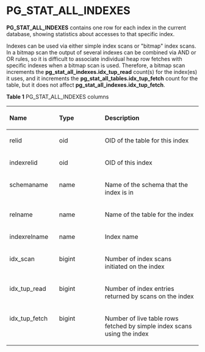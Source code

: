 # PG\_STAT\_ALL\_INDEXES<a name="EN-US_TOPIC_0289900643"></a>

**PG\_STAT\_ALL\_INDEXES**  contains one row for each index in the current database, showing statistics about accesses to that specific index. 

Indexes can be used via either simple index scans or "bitmap" index scans. In a bitmap scan the output of several indexes can be combined via AND or OR rules, so it is difficult to associate individual heap row fetches with specific indexes when a bitmap scan is used. Therefore, a bitmap scan increments the  **pg\_stat\_all\_indexes.idx\_tup\_read**  count\(s\) for the index\(es\) it uses, and it increments the  **pg\_stat\_all\_tables.idx\_tup\_fetch**  count for the table, but it does not affect  **pg\_stat\_all\_indexes.idx\_tup\_fetch**.

**Table  1**  PG\_STAT\_ALL\_INDEXES columns

<a name="en-us_topic_0283136939_en-us_topic_0237122441_en-us_topic_0059777984_tccb93092532a4e6ea2ce163e348d41ff"></a>
<table><thead align="left"><tr id="en-us_topic_0283136939_en-us_topic_0237122441_en-us_topic_0059777984_r86138b258a054a1a8928785d1450d10a"><th class="cellrowborder" valign="top" width="25.85%" id="mcps1.2.4.1.1"><p id="en-us_topic_0283136939_en-us_topic_0237122441_en-us_topic_0059777984_a049f97d54e454d7791ee730b01526699"><a name="en-us_topic_0283136939_en-us_topic_0237122441_en-us_topic_0059777984_a049f97d54e454d7791ee730b01526699"></a><a name="en-us_topic_0283136939_en-us_topic_0237122441_en-us_topic_0059777984_a049f97d54e454d7791ee730b01526699"></a>Name</p>
</th>
<th class="cellrowborder" valign="top" width="23.78%" id="mcps1.2.4.1.2"><p id="en-us_topic_0283136939_en-us_topic_0237122441_en-us_topic_0059777984_a0a8b839e03894b258ca8b582b40c0482"><a name="en-us_topic_0283136939_en-us_topic_0237122441_en-us_topic_0059777984_a0a8b839e03894b258ca8b582b40c0482"></a><a name="en-us_topic_0283136939_en-us_topic_0237122441_en-us_topic_0059777984_a0a8b839e03894b258ca8b582b40c0482"></a>Type</p>
</th>
<th class="cellrowborder" valign="top" width="50.370000000000005%" id="mcps1.2.4.1.3"><p id="en-us_topic_0283136939_en-us_topic_0237122441_en-us_topic_0059777984_abc8edb6bd23d48a7954edbf6c9ea9b44"><a name="en-us_topic_0283136939_en-us_topic_0237122441_en-us_topic_0059777984_abc8edb6bd23d48a7954edbf6c9ea9b44"></a><a name="en-us_topic_0283136939_en-us_topic_0237122441_en-us_topic_0059777984_abc8edb6bd23d48a7954edbf6c9ea9b44"></a>Description</p>
</th>
</tr>
</thead>
<tbody><tr id="en-us_topic_0283136939_en-us_topic_0237122441_en-us_topic_0059777984_r31f8d177fcff4715bb2de0eabe92a1d1"><td class="cellrowborder" valign="top" width="25.85%" headers="mcps1.2.4.1.1 "><p id="en-us_topic_0283136939_en-us_topic_0237122441_en-us_topic_0059777984_adf5075e6c8a0421f8b27ae3e48b1677e"><a name="en-us_topic_0283136939_en-us_topic_0237122441_en-us_topic_0059777984_adf5075e6c8a0421f8b27ae3e48b1677e"></a><a name="en-us_topic_0283136939_en-us_topic_0237122441_en-us_topic_0059777984_adf5075e6c8a0421f8b27ae3e48b1677e"></a>relid</p>
</td>
<td class="cellrowborder" valign="top" width="23.78%" headers="mcps1.2.4.1.2 "><p id="en-us_topic_0283136939_en-us_topic_0237122441_en-us_topic_0059777984_a30d3c7b2dbf6405a977a90aed14fdaae"><a name="en-us_topic_0283136939_en-us_topic_0237122441_en-us_topic_0059777984_a30d3c7b2dbf6405a977a90aed14fdaae"></a><a name="en-us_topic_0283136939_en-us_topic_0237122441_en-us_topic_0059777984_a30d3c7b2dbf6405a977a90aed14fdaae"></a>oid</p>
</td>
<td class="cellrowborder" valign="top" width="50.370000000000005%" headers="mcps1.2.4.1.3 "><p id="en-us_topic_0283136939_en-us_topic_0237122441_en-us_topic_0059777984_a3338ba389ec149e2b1bc0aa05c8bb957"><a name="en-us_topic_0283136939_en-us_topic_0237122441_en-us_topic_0059777984_a3338ba389ec149e2b1bc0aa05c8bb957"></a><a name="en-us_topic_0283136939_en-us_topic_0237122441_en-us_topic_0059777984_a3338ba389ec149e2b1bc0aa05c8bb957"></a>OID of the table for this index</p>
</td>
</tr>
<tr id="en-us_topic_0283136939_en-us_topic_0237122441_en-us_topic_0059777984_r8e4ec91ae8044fa0b590802879cc8f77"><td class="cellrowborder" valign="top" width="25.85%" headers="mcps1.2.4.1.1 "><p id="en-us_topic_0283136939_en-us_topic_0237122441_en-us_topic_0059777984_a8e3c5b2ed12a4f2a915f97e9fb12e269"><a name="en-us_topic_0283136939_en-us_topic_0237122441_en-us_topic_0059777984_a8e3c5b2ed12a4f2a915f97e9fb12e269"></a><a name="en-us_topic_0283136939_en-us_topic_0237122441_en-us_topic_0059777984_a8e3c5b2ed12a4f2a915f97e9fb12e269"></a>indexrelid</p>
</td>
<td class="cellrowborder" valign="top" width="23.78%" headers="mcps1.2.4.1.2 "><p id="en-us_topic_0283136939_en-us_topic_0237122441_en-us_topic_0059777984_ac9f03b46140a4b37996ae3e59dfff30d"><a name="en-us_topic_0283136939_en-us_topic_0237122441_en-us_topic_0059777984_ac9f03b46140a4b37996ae3e59dfff30d"></a><a name="en-us_topic_0283136939_en-us_topic_0237122441_en-us_topic_0059777984_ac9f03b46140a4b37996ae3e59dfff30d"></a>oid</p>
</td>
<td class="cellrowborder" valign="top" width="50.370000000000005%" headers="mcps1.2.4.1.3 "><p id="en-us_topic_0283136939_en-us_topic_0237122441_en-us_topic_0059777984_afea7c2e19fd64913b98877c67ccb5349"><a name="en-us_topic_0283136939_en-us_topic_0237122441_en-us_topic_0059777984_afea7c2e19fd64913b98877c67ccb5349"></a><a name="en-us_topic_0283136939_en-us_topic_0237122441_en-us_topic_0059777984_afea7c2e19fd64913b98877c67ccb5349"></a>OID of this index </p>
</td>
</tr>
<tr id="en-us_topic_0283136939_en-us_topic_0237122441_en-us_topic_0059777984_r1b0e66135c40412f958835eeb5995c46"><td class="cellrowborder" valign="top" width="25.85%" headers="mcps1.2.4.1.1 "><p id="en-us_topic_0283136939_en-us_topic_0237122441_en-us_topic_0059777984_ae1f2b39ac4824c79a49d569b6c92e6e2"><a name="en-us_topic_0283136939_en-us_topic_0237122441_en-us_topic_0059777984_ae1f2b39ac4824c79a49d569b6c92e6e2"></a><a name="en-us_topic_0283136939_en-us_topic_0237122441_en-us_topic_0059777984_ae1f2b39ac4824c79a49d569b6c92e6e2"></a>schemaname</p>
</td>
<td class="cellrowborder" valign="top" width="23.78%" headers="mcps1.2.4.1.2 "><p id="en-us_topic_0283136939_en-us_topic_0237122441_en-us_topic_0059777984_a17a6f0d4fba44280810632514acd0bb2"><a name="en-us_topic_0283136939_en-us_topic_0237122441_en-us_topic_0059777984_a17a6f0d4fba44280810632514acd0bb2"></a><a name="en-us_topic_0283136939_en-us_topic_0237122441_en-us_topic_0059777984_a17a6f0d4fba44280810632514acd0bb2"></a>name</p>
</td>
<td class="cellrowborder" valign="top" width="50.370000000000005%" headers="mcps1.2.4.1.3 "><p id="en-us_topic_0283136939_en-us_topic_0237122441_en-us_topic_0059777984_ad4b8ff52bb5342eea1cdc8a12b318378"><a name="en-us_topic_0283136939_en-us_topic_0237122441_en-us_topic_0059777984_ad4b8ff52bb5342eea1cdc8a12b318378"></a><a name="en-us_topic_0283136939_en-us_topic_0237122441_en-us_topic_0059777984_ad4b8ff52bb5342eea1cdc8a12b318378"></a>Name of the schema that the index is in</p>
</td>
</tr>
<tr id="en-us_topic_0283136939_en-us_topic_0237122441_en-us_topic_0059777984_r35d65a6c89764addad1b8a1b0b14b1cb"><td class="cellrowborder" valign="top" width="25.85%" headers="mcps1.2.4.1.1 "><p id="en-us_topic_0283136939_en-us_topic_0237122441_en-us_topic_0059777984_abf85b027a044429faf5fca039d9b627a"><a name="en-us_topic_0283136939_en-us_topic_0237122441_en-us_topic_0059777984_abf85b027a044429faf5fca039d9b627a"></a><a name="en-us_topic_0283136939_en-us_topic_0237122441_en-us_topic_0059777984_abf85b027a044429faf5fca039d9b627a"></a>relname</p>
</td>
<td class="cellrowborder" valign="top" width="23.78%" headers="mcps1.2.4.1.2 "><p id="en-us_topic_0283136939_en-us_topic_0237122441_en-us_topic_0059777984_a7172240503b84464b501eab095f82144"><a name="en-us_topic_0283136939_en-us_topic_0237122441_en-us_topic_0059777984_a7172240503b84464b501eab095f82144"></a><a name="en-us_topic_0283136939_en-us_topic_0237122441_en-us_topic_0059777984_a7172240503b84464b501eab095f82144"></a>name</p>
</td>
<td class="cellrowborder" valign="top" width="50.370000000000005%" headers="mcps1.2.4.1.3 "><p id="en-us_topic_0283136939_en-us_topic_0237122441_en-us_topic_0059777984_ab60afe5cd6ff4bb49e1a825f63b9921a"><a name="en-us_topic_0283136939_en-us_topic_0237122441_en-us_topic_0059777984_ab60afe5cd6ff4bb49e1a825f63b9921a"></a><a name="en-us_topic_0283136939_en-us_topic_0237122441_en-us_topic_0059777984_ab60afe5cd6ff4bb49e1a825f63b9921a"></a>Name of the table for the index</p>
</td>
</tr>
<tr id="en-us_topic_0283136939_en-us_topic_0237122441_en-us_topic_0059777984_r230ac5e5e22b4150bc6be8405fdc8c73"><td class="cellrowborder" valign="top" width="25.85%" headers="mcps1.2.4.1.1 "><p id="en-us_topic_0283136939_en-us_topic_0237122441_en-us_topic_0059777984_a500d579e6ffb460398a2eec790fd5143"><a name="en-us_topic_0283136939_en-us_topic_0237122441_en-us_topic_0059777984_a500d579e6ffb460398a2eec790fd5143"></a><a name="en-us_topic_0283136939_en-us_topic_0237122441_en-us_topic_0059777984_a500d579e6ffb460398a2eec790fd5143"></a>indexrelname</p>
</td>
<td class="cellrowborder" valign="top" width="23.78%" headers="mcps1.2.4.1.2 "><p id="en-us_topic_0283136939_en-us_topic_0237122441_en-us_topic_0059777984_ae844a749aba24827b4597c8a181bbb44"><a name="en-us_topic_0283136939_en-us_topic_0237122441_en-us_topic_0059777984_ae844a749aba24827b4597c8a181bbb44"></a><a name="en-us_topic_0283136939_en-us_topic_0237122441_en-us_topic_0059777984_ae844a749aba24827b4597c8a181bbb44"></a>name</p>
</td>
<td class="cellrowborder" valign="top" width="50.370000000000005%" headers="mcps1.2.4.1.3 "><p id="en-us_topic_0283136939_en-us_topic_0237122441_en-us_topic_0059777984_ad4ac91db3a39438480db6446376ef2c8"><a name="en-us_topic_0283136939_en-us_topic_0237122441_en-us_topic_0059777984_ad4ac91db3a39438480db6446376ef2c8"></a><a name="en-us_topic_0283136939_en-us_topic_0237122441_en-us_topic_0059777984_ad4ac91db3a39438480db6446376ef2c8"></a>Index name</p>
</td>
</tr>
<tr id="en-us_topic_0283136939_en-us_topic_0237122441_en-us_topic_0059777984_rb6cb7ca3ac0d4436bec5dcd63e294e29"><td class="cellrowborder" valign="top" width="25.85%" headers="mcps1.2.4.1.1 "><p id="en-us_topic_0283136939_en-us_topic_0237122441_en-us_topic_0059777984_ae8e8aca4521848e483758c5a06b82da8"><a name="en-us_topic_0283136939_en-us_topic_0237122441_en-us_topic_0059777984_ae8e8aca4521848e483758c5a06b82da8"></a><a name="en-us_topic_0283136939_en-us_topic_0237122441_en-us_topic_0059777984_ae8e8aca4521848e483758c5a06b82da8"></a>idx_scan</p>
</td>
<td class="cellrowborder" valign="top" width="23.78%" headers="mcps1.2.4.1.2 "><p id="en-us_topic_0283136939_en-us_topic_0237122441_en-us_topic_0059777984_ae2561b4756b14097be924077c47c7d1f"><a name="en-us_topic_0283136939_en-us_topic_0237122441_en-us_topic_0059777984_ae2561b4756b14097be924077c47c7d1f"></a><a name="en-us_topic_0283136939_en-us_topic_0237122441_en-us_topic_0059777984_ae2561b4756b14097be924077c47c7d1f"></a>bigint</p>
</td>
<td class="cellrowborder" valign="top" width="50.370000000000005%" headers="mcps1.2.4.1.3 "><p id="en-us_topic_0283136939_en-us_topic_0237122441_en-us_topic_0059777984_a87428d531e004524bc6ec6a8bc810ac7"><a name="en-us_topic_0283136939_en-us_topic_0237122441_en-us_topic_0059777984_a87428d531e004524bc6ec6a8bc810ac7"></a><a name="en-us_topic_0283136939_en-us_topic_0237122441_en-us_topic_0059777984_a87428d531e004524bc6ec6a8bc810ac7"></a>Number of index scans initiated on the index</p>
</td>
</tr>
<tr id="en-us_topic_0283136939_en-us_topic_0237122441_en-us_topic_0059777984_re552ac805c0c4b10aaae2f7ef2d97404"><td class="cellrowborder" valign="top" width="25.85%" headers="mcps1.2.4.1.1 "><p id="en-us_topic_0283136939_en-us_topic_0237122441_en-us_topic_0059777984_ad8f6b71236a44663bc7bdccaa6248827"><a name="en-us_topic_0283136939_en-us_topic_0237122441_en-us_topic_0059777984_ad8f6b71236a44663bc7bdccaa6248827"></a><a name="en-us_topic_0283136939_en-us_topic_0237122441_en-us_topic_0059777984_ad8f6b71236a44663bc7bdccaa6248827"></a>idx_tup_read</p>
</td>
<td class="cellrowborder" valign="top" width="23.78%" headers="mcps1.2.4.1.2 "><p id="en-us_topic_0283136939_en-us_topic_0237122441_en-us_topic_0059777984_a2263696d0fa9465c84ae0134ad62b640"><a name="en-us_topic_0283136939_en-us_topic_0237122441_en-us_topic_0059777984_a2263696d0fa9465c84ae0134ad62b640"></a><a name="en-us_topic_0283136939_en-us_topic_0237122441_en-us_topic_0059777984_a2263696d0fa9465c84ae0134ad62b640"></a>bigint</p>
</td>
<td class="cellrowborder" valign="top" width="50.370000000000005%" headers="mcps1.2.4.1.3 "><p id="en-us_topic_0283136939_en-us_topic_0237122441_en-us_topic_0059777984_a23ec992fdbbc4e2e8e56cdb0c340ba95"><a name="en-us_topic_0283136939_en-us_topic_0237122441_en-us_topic_0059777984_a23ec992fdbbc4e2e8e56cdb0c340ba95"></a><a name="en-us_topic_0283136939_en-us_topic_0237122441_en-us_topic_0059777984_a23ec992fdbbc4e2e8e56cdb0c340ba95"></a>Number of index entries returned by scans on the index</p>
</td>
</tr>
<tr id="en-us_topic_0283136939_en-us_topic_0237122441_en-us_topic_0059777984_r38bb816df81a48c28d0cc8bbb2fa6314"><td class="cellrowborder" valign="top" width="25.85%" headers="mcps1.2.4.1.1 "><p id="en-us_topic_0283136939_en-us_topic_0237122441_en-us_topic_0059777984_aab04b63cdf5a45a0babe2a468e13c4fa"><a name="en-us_topic_0283136939_en-us_topic_0237122441_en-us_topic_0059777984_aab04b63cdf5a45a0babe2a468e13c4fa"></a><a name="en-us_topic_0283136939_en-us_topic_0237122441_en-us_topic_0059777984_aab04b63cdf5a45a0babe2a468e13c4fa"></a>idx_tup_fetch</p>
</td>
<td class="cellrowborder" valign="top" width="23.78%" headers="mcps1.2.4.1.2 "><p id="en-us_topic_0283136939_en-us_topic_0237122441_en-us_topic_0059777984_acf356aa03e8842e48bcaaa0e895a995a"><a name="en-us_topic_0283136939_en-us_topic_0237122441_en-us_topic_0059777984_acf356aa03e8842e48bcaaa0e895a995a"></a><a name="en-us_topic_0283136939_en-us_topic_0237122441_en-us_topic_0059777984_acf356aa03e8842e48bcaaa0e895a995a"></a>bigint</p>
</td>
<td class="cellrowborder" valign="top" width="50.370000000000005%" headers="mcps1.2.4.1.3 "><p id="en-us_topic_0283136939_en-us_topic_0237122441_en-us_topic_0059777984_a08dc3e48cba94946b174cb6c0643ad2a"><a name="en-us_topic_0283136939_en-us_topic_0237122441_en-us_topic_0059777984_a08dc3e48cba94946b174cb6c0643ad2a"></a><a name="en-us_topic_0283136939_en-us_topic_0237122441_en-us_topic_0059777984_a08dc3e48cba94946b174cb6c0643ad2a"></a>Number of live table rows fetched by simple index scans using the index </p>
</td>
</tr>
</tbody>
</table>

